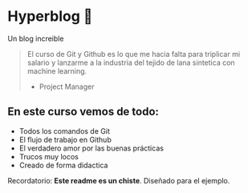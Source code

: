 # Hyperblog 💚
Un blog increible
> El curso de Git y Github es lo que me hacia falta para triplicar mi salario y lanzarme a la industria del tejido de lana sintetica con machine learning.
>  - Project Manager

## En este curso vemos de todo:

* Todos los comandos de Git
* El flujo de trabajo en Github
* El verdadero amor por las buenas prácticas
* Trucos muy locos
* Creado de forma didactica

Recordatorio: **Este readme es un chiste**. Diseñado para el ejemplo.